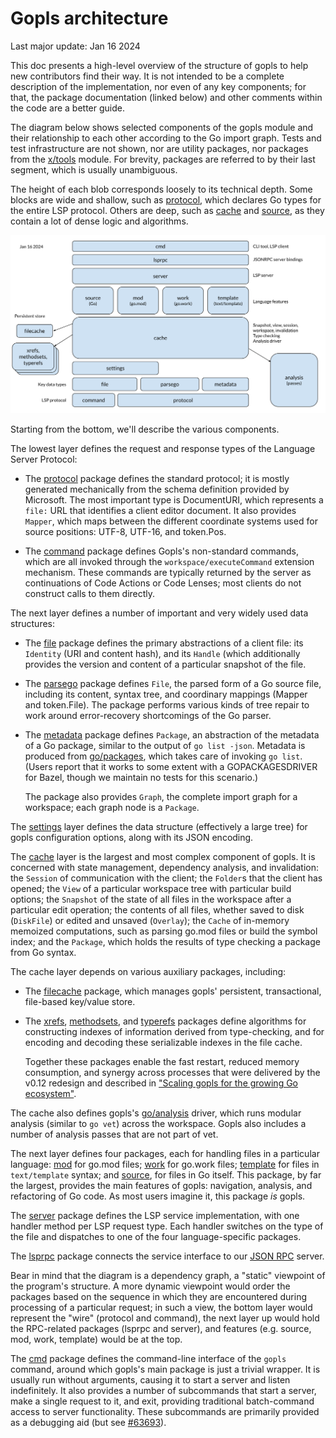 
# Gopls architecture

Last major update: Jan 16 2024

This doc presents a high-level overview of the structure of gopls to
help new contributors find their way. It is not intended to be a
complete description of the implementation, nor even of any key
components; for that, the package documentation (linked below) and
other comments within the code are a better guide.

The diagram below shows selected components of the gopls module and
their relationship to each other according to the Go import graph.
Tests and test infrastructure are not shown, nor are utility packages,
nor packages from the [x/tools] module. For brevity, packages are
referred to by their last segment, which is usually unambiguous.

The height of each blob corresponds loosely to its technical depth.
Some blocks are wide and shallow, such as [protocol], which declares
Go types for the entire LSP protocol. Others are deep, such as [cache]
and [source], as they contain a lot of dense logic and algorithms.

<!-- Source: https://docs.google.com/drawings/d/1CK6YSLt7G3svRoZf7skJI-lxRol2VI90YOxHcYS0DP4 -->
![Gopls architecture](architecture.svg)

Starting from the bottom, we'll describe the various components.

The lowest layer defines the request and response types of the
Language Server Protocol:

- The [protocol] package defines the standard protocol; it is mostly
  generated mechanically from the schema definition provided by
  Microsoft.
  The most important type is DocumentURI, which represents a `file:`
  URL that identifies a client editor document. It also provides
  `Mapper`, which maps between the different coordinate systems used
  for source positions: UTF-8, UTF-16, and token.Pos.

- The [command] package defines Gopls's non-standard commands, which
  are all invoked through the `workspace/executeCommand` extension
  mechanism. These commands are typically returned by the server as
  continuations of Code Actions or Code Lenses; most clients do not
  construct calls to them directly.

The next layer defines a number of important and very widely used data structures:

- The [file] package defines the primary abstractions of a client
  file: its `Identity` (URI and content hash), and its `Handle` (which
  additionally provides the version and content of a particular
  snapshot of the file.

- The [parsego] package defines `File`, the parsed form of a Go source
  file, including its content, syntax tree, and coordinary mappings
  (Mapper and token.File). The package performs various kinds of tree
  repair to work around error-recovery shortcomings of the Go parser.

- The [metadata] package defines `Package`, an abstraction of the
  metadata of a Go package, similar to the output of `go list -json`.
  Metadata is produced from [go/packages], which takes
  care of invoking `go list`. (Users report that it works to some extent
  with a GOPACKAGESDRIVER for Bazel, though we maintain no tests for this
  scenario.)

  The package also provides `Graph`, the complete import graph for a
  workspace; each graph node is a `Package`.

The [settings] layer defines the data structure (effectively a large
tree) for gopls configuration options, along with its JSON encoding.

The [cache] layer is the largest and most complex component of gopls.
It is concerned with state management, dependency analysis, and invalidation:
the `Session` of communication with the client;
the `Folder`s that the client has opened;
the `View` of a particular workspace tree with particular build
options;
the `Snapshot` of the state of all files in the workspace after a
particular edit operation;
the contents of all files, whether saved to disk (`DiskFile`) or
edited and unsaved (`Overlay`);
the `Cache` of in-memory memoized computations,
such as parsing go.mod files or build the symbol index;
and the `Package`, which holds the results of type checking a package
from Go syntax.

The cache layer depends on various auxiliary packages, including:

- The [filecache] package, which manages gopls' persistent, transactional,
  file-based key/value store.
  
- The [xrefs], [methodsets], and [typerefs] packages define algorithms
  for constructing indexes of information derived from type-checking,
  and for encoding and decoding these serializable indexes in the file
  cache.

  Together these packages enable the fast restart, reduced memory
  consumption, and synergy across processes that were delivered by the
  v0.12 redesign and described in ["Scaling gopls for the growing Go
  ecosystem"](https://go.dev/blog/gopls-scalability).

The cache also defines gopls's [go/analysis] driver, which runs
modular analysis (similar to `go vet`) across the workspace.
Gopls also includes a number of analysis passes that are not part of vet.

The next layer defines four packages, each for handling files in a
particular language:
[mod] for go.mod files;
[work] for go.work files;
[template] for files in `text/template` syntax; and
[source], for files in Go itself.
This package, by far the largest, provides the main features of gopls:
navigation, analysis, and refactoring of Go code.
As most users imagine it, this package _is_ gopls.

The [server] package defines the LSP service implementation, with one
handler method per LSP request type. Each handler switches on the type
of the file and dispatches to one of the four language-specific
packages.

The [lsprpc] package connects the service interface to our [JSON RPC](jsonrpc2)
server.

Bear in mind that the diagram is a dependency graph, a "static"
viewpoint of the program's structure. A more dynamic viewpoint would
order the packages based on the sequence in which they are encountered
during processing of a particular request; in such a view, the bottom
layer would represent the "wire" (protocol and command), the next
layer up would hold the RPC-related packages (lsprpc and server), and
features (e.g. source, mod, work, template) would be at the top.

<!--
A dynamic view would be an interesting topic for another article.
This slide deck [requires Google network]
The Life of a (gopls) Query (Oct 2021)
https://docs.google.com/presentation/d/1c8XJaIldzii-F3YvEOPWHK_MQJ_o8ua5Bct1yDa3ZlU
provides useful (if somewhat out of date) information.
-->

The [cmd] package defines the command-line interface of the `gopls`
command, around which gopls's main package is just a trivial wrapper.
It is usually run without arguments, causing it to start a server and
listen indefinitely.
It also provides a number of subcommands that start a server, make a
single request to it, and exit, providing traditional batch-command
access to server functionality. These subcommands are primarily
provided as a debugging aid (but see
[#63693](https://github.com/golang/go/issues/63693)).

[cache]: https://pkg.go.dev/golang.org/x/tools/gopls@master/internal/cache
[cmd]: https://pkg.go.dev/golang.org/x/tools/gopls@master/internal/cmd
[command]: https://pkg.go.dev/golang.org/x/tools/gopls@master/internal/lsp/command
[debug]: https://pkg.go.dev/golang.org/x/tools/gopls@master/internal/lsp/debug
[file]: https://pkg.go.dev/golang.org/x/tools/gopls@master/internal/file
[filecache]: https://pkg.go.dev/golang.org/x/tools/gopls@master/internal/filecache
[go/analysis]: https://pkg.go.dev/golang.org/x/tools@master/go/analysis
[go/packages]: https://pkg.go.dev/golang.org/x/tools@master/go/packages
[gopls]: https://pkg.go.dev/golang.org/x/tools/gopls@master
[jsonrpc2]: https://pkg.go.dev/golang.org/x/tools@master/internal/jsonrpc2
[lsp]: https://pkg.go.dev/golang.org/x/tools/gopls@master/internal/lsp
[lsprpc]: https://pkg.go.dev/golang.org/x/tools/gopls@master/internal/lsprpc
[memoize]: https://github.com/golang/tools/tree/master/internal/memoize
[metadata]: https://pkg.go.dev/golang.org/x/tools/gopls@master/internal/cache/metadata
[methodsets]: https://pkg.go.dev/golang.org/x/tools/gopls@master/internal/cache/methodsets
[mod]: https://pkg.go.dev/golang.org/x/tools/gopls@master/internal/mod
[parsego]: https://pkg.go.dev/golang.org/x/tools/gopls@master/internal/cache/parsego
[protocol]: https://pkg.go.dev/golang.org/x/tools/gopls@master/internal/lsp/protocol
[server]: https://pkg.go.dev/golang.org/x/tools/gopls@master/internal/server
[settings]: https://pkg.go.dev/golang.org/x/tools/gopls@master/internal/settings
[source]: https://pkg.go.dev/golang.org/x/tools/gopls@master/internal/lsp/source
[template]: https://pkg.go.dev/golang.org/x/tools/gopls@master/internal/template
[typerefs]: https://pkg.go.dev/golang.org/x/tools/gopls@master/internal/cache/typerefs
[work]: https://pkg.go.dev/golang.org/x/tools/gopls@master/internal/work
[x/tools]: https://github.com/golang/tools@master
[xrefs]: https://pkg.go.dev/golang.org/x/tools/gopls@master/internal/cache/xrefs
